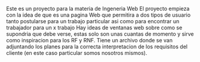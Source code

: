 Este es un proyecto para la materia de Ingeneria Web
El proyecto empieza con la idea de que es una pagina Web que permitira a dos tipos de usuario tanto postularse para un trabajo particular asi como para encontrar un trabajador para un x trabajo
Hay ideas de ventanas web sobre como se supondria que debe verse, estas solo son unas cuantas de momento y sirve como inspiracion para los RF y RNF.
Tiene un archivo donde se van adjuntando los planes para la correcta interpretacion de los requisitos del cliente (en este caso particular somos nosotros mismos).
